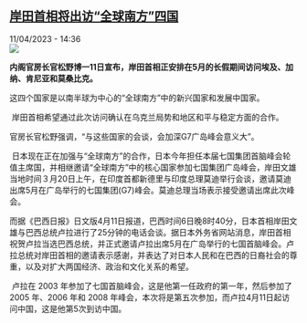 <!--1681217102000-->
[岸田首相将出访“全球南方”四国](https://www.rfi.fr/cn/%E4%BA%9A%E6%B4%B2/20230411-%E5%B2%B8%E7%94%B0%E9%A6%96%E7%9B%B8%E5%B0%86%E5%87%BA%E8%AE%BF-%E5%85%A8%E7%90%83%E5%8D%97%E6%96%B9-%E5%9B%9B%E5%9B%BD)
------

<div>11/04/2023 - 14:36</div><img src="https://s.rfi.fr/media/display/2aba79b2-b793-11ed-8c29-005056a90284/w:1280/p:16x9/kishida2.jpg"><p><strong>内阁官房长官松野博一11日宣布，岸田首相正安排在5月的长假期间访问埃及、加纳、肯尼亚和莫桑比克。                    </strong></p><div><p><span><span><span>这四个国家是以南半球为中心的</span>“<span>全球南方</span>”<span>中的新兴国家和发展中国家。</span></span></span></p><p><span><span> </span></span><span><span><span>岸田首相希望通过此次访问确认在乌克兰局势和地区和平与稳定方面的合作。</span></span></span></p><p><span><span><span>官房长官松野强调，</span>“<span>与这些国家的会谈，会加深</span>G7<span>广岛峰会意义大</span>”<span>。</span></span></span></p><p><span><span> </span></span><span><span><span>日本现在正在加强与</span>“<span>全球南方</span>”<span>的合作，日本今年担任本届七国集团首脑峰会轮值主席国，并相继邀请</span>“<span>全球南方</span>”<span>中的核心国家参加七国集团广岛峰会，岸田文雄当地时间３月</span>20<span>日上午，在印度首都新德里与印度总理莫迪举行会谈，邀请莫迪出席</span>5<span>月在广岛举行的七国集团</span>(G7)<span>峰会。莫迪总理当场表示接受邀请出席此次峰会。</span></span></span></p><p><span><span><span>而据《巴西日报》日文版</span>4<span>月</span>11<span>日报道，巴西时间</span>6<span>日晚</span>8<span>时</span>40<span>分，日本首相岸田文雄与巴西总统卢拉进行了</span>25<span>分钟的电话会谈。</span><span>据日本外务省网站消息，岸田首相祝贺卢拉当选巴西总统，并正式邀请卢拉出席</span>5<span>月在广岛举行的七国首脑峰会。</span><span>卢拉总统对岸田首相的邀请表示感谢，并表达了对日本人民和在巴西的日裔社会的尊重，以及对扩大两国经济、政治和文化关系的希望。</span></span></span></p><p><span><span> </span></span><span><span>卢拉在</span></span><span><span> 2003 </span></span><span><span>年参加了七国首脑峰会，这是他第一任政府的第一年，然后参加了</span></span><span><span> 2005 </span></span><span><span>年、</span></span><span><span>2006 </span></span><span><span>年和</span></span><span><span> 2008 </span></span><span><span>年峰会，本次将是第五次参加，而卢拉</span></span><span><span>4</span></span><span><span>月</span></span><span><span>11</span></span><span><span>日起访问中国，这是他第</span></span><span><span>5</span></span><span><span>次到访中国。</span></span></p><div data-selfpromo-newsletter></div><div data-selfpromo-app></div></div>
